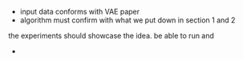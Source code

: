 * input data conforms with VAE paper
* algorithm must confirm with what we put down in section 1 and 2



the experiments should showcase the idea. be able to run and&#x20;

*